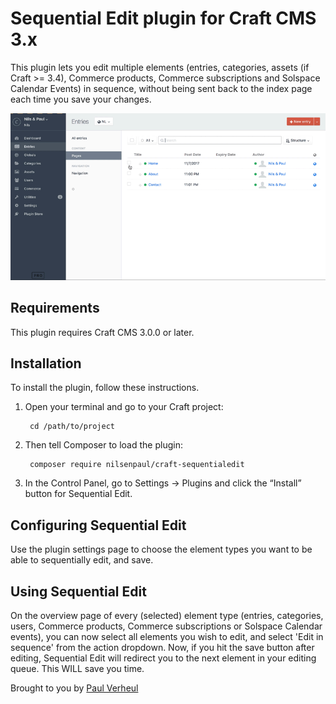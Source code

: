 # Sequential Edit plugin for Craft CMS 3.x

This plugin lets you edit multiple elements (entries, categories, assets (if Craft >= 3.4), Commerce products, Commerce subscriptions and Solspace Calendar Events) in sequence, without being sent back to the index page each time you save your changes.

![Screenvid](resources/sequential-edit.gif)

## Requirements

This plugin requires Craft CMS 3.0.0 or later.

## Installation

To install the plugin, follow these instructions.

1. Open your terminal and go to your Craft project:

        cd /path/to/project

2. Then tell Composer to load the plugin:

        composer require nilsenpaul/craft-sequentialedit

3. In the Control Panel, go to Settings → Plugins and click the “Install” button for Sequential Edit.

## Configuring Sequential Edit

Use the plugin settings page to choose the element types you want to be able to sequentially edit, and save.

## Using Sequential Edit

On the overview page of every (selected) element type (entries, categories, users, Commerce products, Commerce subscriptions or Solspace Calendar events), you can now select all elements you wish to edit, and select 'Edit in sequence' from the action dropdown. Now, if you hit the save button after editing, Sequential Edit will redirect you to the next element in your editing queue. This WILL save you time.

Brought to you by [Paul Verheul](https://nilsenpaul.nl)
